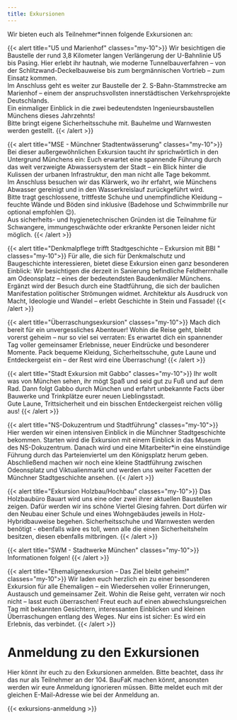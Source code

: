 ```yaml
---
title: Exkursionen
---
```

Wir bieten euch als Teilnehmer\*innen folgende Exkursionen an:

{{< alert title="U5 und Marienhof" classes="my-10">}}
Wir besichtigen die Baustelle der rund 3,8 Kilometer langen Verlängerung der U-Bahnlinie U5 bis Pasing. Hier erlebt ihr hautnah, wie moderne Tunnelbauverfahren – von der Schlitzwand-Deckelbauweise bis zum bergmännischen Vortrieb – zum Einsatz kommen.  
Im Anschluss geht es weiter zur Baustelle der 2. S-Bahn-Stammstrecke am Marienhof – einem der anspruchsvollsten innerstädtischen Verkehrsprojekte Deutschlands.  
Ein einmaliger Einblick in die zwei bedeutendsten Ingenieursbaustellen Münchens dieses Jahrzehnts!  
Bitte bringt eigene Sicherheitsschuhe mit. Bauhelme und Warnwesten werden gestellt.
{{< /alert >}}

{{< alert title="MSE - Münchner Stadtentwässerung" classes="my-10">}}
Bei dieser außergewöhnlichen Exkursion taucht ihr sprichwörtlich in den Untergrund Münchens ein: Euch erwartet eine spannende Führung durch das weit verzweigte Abwassersystem der Stadt – ein Blick hinter die Kulissen der urbanen Infrastruktur, den man nicht alle Tage bekommt.  
Im Anschluss besuchen wir das Klärwerk, wo ihr erfahrt, wie Münchens Abwasser gereinigt und in den Wasserkreislauf zurückgeführt wird.  
Bitte tragt geschlossene, trittfeste Schuhe und unempfindliche Kleidung – feuchte Wände und Böden sind inklusive (Badehose und Schwimmbrille nur optional empfohlen 😉).  
Aus sicherheits- und hygienetechnischen Gründen ist die Teilnahme für Schwangere, immungeschwächte oder erkrankte Personen leider nicht möglich.
{{< /alert >}}

{{< alert title="Denkmalpflege trifft Stadtgeschichte – Exkursion mit BBI " classes="my-10">}}
Für alle, die sich für Denkmalschutz und Baugeschichte interessieren, bietet diese Exkursion einen ganz besonderen Einblick: Wir besichtigen die derzeit in Sanierung befindliche Feldherrnhalle am Odeonsplatz – eines der bedeutendsten Baudenkmäler Münchens.  
Ergänzt wird der Besuch durch eine Stadtführung, die sich der baulichen Manifestation politischer Strömungen widmet. Architektur als Ausdruck von Macht, Ideologie und Wandel – erlebt Geschichte in Stein und Fassade!
{{< /alert >}}

{{< alert title="Überraschungsexkursion" classes="my-10">}}
Mach dich bereit für ein unvergessliches Abenteuer! Wohin die Reise geht, bleibt vorerst geheim – nur so viel sei verraten: Es erwartet dich ein spannender Tag voller gemeinsamer Erlebnisse, neuer Eindrücke und besonderer Momente. Pack bequeme Kleidung, Sicherheitsschuhe, gute Laune und Entdeckergeist ein – der Rest wird eine Überraschung!
{{< /alert >}}

{{< alert title="Stadt Exkursion mit Gabbo" classes="my-10">}}
Ihr wollt was von München sehen, ihr mögt Spaß und seid gut zu Fuß und auf dem Rad. Dann folgt Gabbo durch München und erfahrt unbekannte Facts über Bauwerke und Trinkplätze eurer neuen Lieblingsstadt.  
Gute Laune, Trittsicherheit und ein bisschen Entdeckergeist reichen völlig aus!
{{< /alert >}}

{{< alert title="NS-Dokuzentrum und Stadtführung" classes="my-10">}}
Hier werden wir einen intensiven Einblick in die Münchner Stadtgeschichte bekommen. Starten wird die Exkursion mit einem Einblick in das Museum des NS-Dokuzentrum. Danach wird und eine Mitarbeiter*in eine einstündige Führung durch das Parteienviertel um den Königsplatz herum geben. Abschließend machen wir noch eine kleine Stadtführung zwischen Odeonsplatz und Viktualienmarkt und werden uns weiter Facetten der Münchner Stadtgeschichte ansehen.
{{< /alert >}}

{{< alert title="Exkursion Holzbau/Hochbau" classes="my-10">}}
Das Holzbaubüro Bauart wird uns eine oder zwei ihrer aktuellen Baustellen zeigen. Dafür werden wir ins schöne Viertel Giesing fahren. Dort dürfen wir den Neubau einer Schule und eines Wohngebäudes jeweils in Holz-Hybridbauweise begehen. Sicherheitsschuhe und Warnwesten werden benötigt - ebenfalls wäre es toll, wenn alle die einen Sicherheitshelm besitzen, diesen ebenfalls mitbringen.
{{< /alert >}}

{{< alert title="SWM - Stadtwerke München" classes="my-10">}}
Informationen folgen!
{{< /alert >}}

{{< alert title="Ehemaligenexkursion – Das Ziel bleibt geheim!" classes="my-10">}}
Wir laden euch herzlich ein zu einer besonderen Exkursion für alle Ehemaligen – ein Wiedersehen voller Erinnerungen, Austausch und gemeinsamer Zeit. Wohin die Reise geht, verraten wir noch nicht – lasst euch überraschen! Freut euch auf einen abwechslungsreichen Tag mit bekannten Gesichtern, interessanten Einblicken und kleinen Überraschungen entlang des Weges. Nur eins ist sicher: Es wird ein Erlebnis, das verbindet.
{{< /alert >}}



# Anmeldung zu den Exkursionen

Hier könnt ihr euch zu den Exkursionen anmelden. Bitte beachtet, dass ihr das nur als Teilnehmer an der 104. BauFaK machen könnt, ansonsten werden wir eure Anmeldung ignorieren müssen. Bitte meldet euch mit der gleichen E-Mail-Adresse wie bei der Anmeldung an.

{{< exkursions-anmeldung >}}